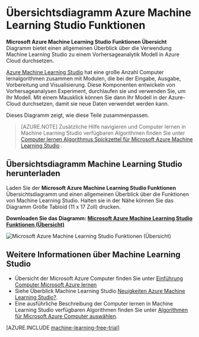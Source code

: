 <properties
    pageTitle="Übersichtsdiagramm Machine Learning Studio Funktionen | Microsoft Azure"
    description="Einem druckbaren Diagramm Funktionen von Azure Machine Learning Studio veranschaulichen von Studio eine Vorhersageanalytik zu experimentieren und in Azure Cloud durchsetzen."
    keywords="Computer lernen Studio Übersichtsdiagramm, herunterladen"
    services="machine-learning"
    documentationCenter=""
    authors="hning86"
    manager="jhubbard"
    editor="cgronlun"/>

<tags
    ms.service="machine-learning"
    ms.workload="data-services"
    ms.tgt_pltfrm="na"
    ms.devlang="na"
    ms.topic="get-started-article"
    ms.date="09/21/2016"
    ms.author="haining;garye" />


# <a name="overview-diagram-of-azure-machine-learning-studio-capabilities"></a>Übersichtsdiagramm Azure Machine Learning Studio Funktionen

**Microsoft Azure Machine Learning Studio Funktionen Übersicht** Diagramm bietet einen allgemeinen Überblick über die Verwendung Machine Learning Studio zu einem Vorhersageanalytik Modell in Azure Cloud durchsetzen.

[Azure Machine Learning Studio](https://studio.azureml.net/) hat eine große Anzahl Computer lernalgorithmen zusammen mit Modulen, die bei der Eingabe, Ausgabe, Vorbereitung und Visualisierung. Diese Komponenten entwickeln von Vorhersageanalysen Experiment, durchlaufen sie und verwenden Sie, um Ihr Modell.
Mit einem Mausklick können Sie dann Ihr Modell in der Azure-Cloud durchsetzen, damit sie neue Daten verwendet werden kann.

Dieses Diagramm zeigt, wie diese Teile zusammenpassen.

> [AZURE.NOTE] Zusätzliche Hilfe navigieren und Computer lernen in Machine Learning Studio verfügbaren Algorithmen finden Sie unter [Computer lernen Algorithmus Spickzettel für Microsoft Azure Machine Learning Studio](machine-learning-algorithm-cheat-sheet.md) .

## <a name="download-the-machine-learning-studio-overview-diagram"></a>Übersichtsdiagramm Machine Learning Studio herunterladen

Laden Sie der **Microsoft Azure Machine Learning Studio Funktionen** Übersichtsdiagramm und einen allgemeinen Überblick über die Funktionen von Machine Learning Studio. Halten sie in der Nähe können Sie das Diagramm Größe Tabloid (11 x 17 Zoll) drucken.

**Downloaden Sie das Diagramm: [Microsoft Azure Machine Learning Studio Funktionen (Übersicht)](http://download.microsoft.com/download/C/4/6/C4606116-522F-428A-BE04-B6D3213E9E52/ml_studio_overview_v1.1.pdf)**

![Microsoft Azure Machine Learning Studio Funktionen (Übersicht)][studio-overview]

[studio-overview]: ./media/machine-learning-studio-overview-diagram/ml_studio_overview_v1.1.png


## <a name="more-help-with-machine-learning-studio"></a>Weitere Informationen über Machine Learning Studio

* Übersicht der Microsoft Azure Computer finden Sie unter [Einführung Computer Microsoft Azure lernen](machine-learning-what-is-machine-learning.md)
* Siehe Überblick Machine Learning Studio [Neuigkeiten Azure Machine Learning Studio?](machine-learning-what-is-ml-studio.md).
* Eine ausführliche Beschreibung der Computer lernen in Machine Learning Studio verfügbaren Algorithmen finden Sie unter [Algorithmen für Microsoft Azure Computer auswählen](machine-learning-algorithm-choice.md).

[AZURE.INCLUDE [machine-learning-free-trial](../../includes/machine-learning-free-trial.md)]
